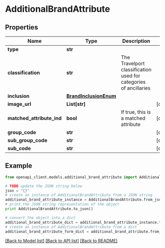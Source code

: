 # AdditionalBrandAttribute


## Properties
Name | Type | Description | Notes
------------ | ------------- | ------------- | -------------
**type** | **str** |  | 
**classification** | **str** | The Travelport classification used for categories of ancillaries | 
**inclusion** | [**BrandInclusionEnum**](BrandInclusionEnum.md) |  | 
**image_url** | **List[str]** |  | [optional] 
**matched_attribute_ind** | **bool** | If true, this is a matched attribute | [optional] 
**group_code** | **str** |  | [optional] 
**sub_group_code** | **str** |  | [optional] 
**sub_code** | **str** |  | [optional] 

## Example

```python
from openapi_client.models.additional_brand_attribute import AdditionalBrandAttribute

# TODO update the JSON string below
json = "{}"
# create an instance of AdditionalBrandAttribute from a JSON string
additional_brand_attribute_instance = AdditionalBrandAttribute.from_json(json)
# print the JSON string representation of the object
print AdditionalBrandAttribute.to_json()

# convert the object into a dict
additional_brand_attribute_dict = additional_brand_attribute_instance.to_dict()
# create an instance of AdditionalBrandAttribute from a dict
additional_brand_attribute_form_dict = additional_brand_attribute.from_dict(additional_brand_attribute_dict)
```
[[Back to Model list]](../README.md#documentation-for-models) [[Back to API list]](../README.md#documentation-for-api-endpoints) [[Back to README]](../README.md)


